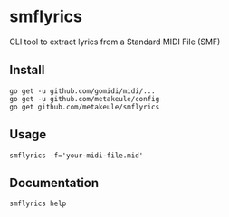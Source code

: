 # smflyrics
CLI tool to extract lyrics from a Standard MIDI File (SMF)

## Install

    go get -u github.com/gomidi/midi/...
    go get -u github.com/metakeule/config
    go get github.com/metakeule/smflyrics

## Usage

    smflyrics -f='your-midi-file.mid'

## Documentation

    smflyrics help